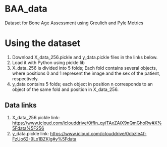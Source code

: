 # BAA_data
Dataset for Bone Age Assessment using Greulich and Pyle Metrics

# Using the dataset
1. Download X_data_256.pickle and y_data.pickle files in the links below.
2. Load it with Python using pickle lib
3. X_data_256 is divided into 5 folds; Each fold contains several objects, where positions 0 and 1 represent the image and the sex of the patient, respectively.
4. y_data contains 5 folds; each object in position n corresponds to an object of the same fold and position in X_data_256.
    

## Data links
1. X_data_256.pickle
   link: https://www.icloud.com/iclouddrive/0ffIn_qyiTAxZAiX9nQmGhoRw#X%5Fdata%5F256
3. y_data.pickle
   link: https://www.icloud.com/iclouddrive/0cbzle4f-FzUo62-9Lx1BZKIg#y%5Fdata
